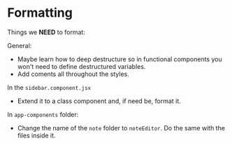 # Formatting

Things we **NEED** to format:



General:

- Maybe learn how to deep destructure so in functional components you won't need to define destructured variables.
- Add coments all throughout the styles.

In the `sidebar.component.jsx`

- Extend it to a class component and, if need be, format it.

In `app-components` folder:

- Change the name of the `note` folder to `noteEditor`. Do the same with the files inside it.